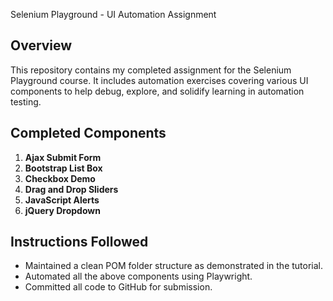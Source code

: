  Selenium Playground - UI Automation Assignment

## Overview
This repository contains my completed assignment for the Selenium Playground course. It includes automation exercises covering various UI components to help debug, explore, and solidify learning in automation testing.


## Completed Components
1. **Ajax Submit Form**  
2. **Bootstrap List Box**  
3. **Checkbox Demo**  
4. **Drag and Drop Sliders**  
5. **JavaScript Alerts**  
6. **jQuery Dropdown**


## Instructions Followed
- Maintained a clean POM folder structure as demonstrated in the tutorial.  
- Automated all the above components using Playwright.  
- Committed all code to GitHub for submission.

